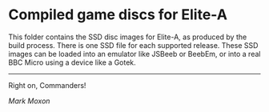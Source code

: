 # Compiled game discs for Elite-A

This folder contains the SSD disc images for Elite-A, as produced by the build process. There is one SSD file for each supported release. These SSD images can be loaded into an emulator like JSBeeb or BeebEm, or into a real BBC Micro using a device like a Gotek.

---

Right on, Commanders!

_Mark Moxon_